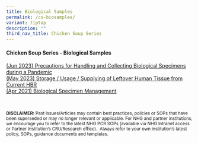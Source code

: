 ```yaml
---
title: Biological Samples
permalink: /cs-biosamples/
variant: tiptap
description: ""
third_nav_title: Chicken Soup Series
---
```

<h4><strong>Chicken Soup Series - Biological Samples</strong></h4>
<p></p>
<p><a href="/files/Chicken Soup/Biological Samples/Jun_23__Precautions_for_Handling_and_Collecting_Biological_Specimens_during_a_Pandemic.pdf" rel="noopener noreferrer nofollow" target="_blank">(Jun 2023) Precautions for Handling and Collecting Biological Specimens during a Pandemic </a>
<br><a href="/files/Chicken Soup/Biological Samples/May_23__Storage_Usage_Supplying_of_Leftover_Human_Tissue_from_Current_HBR.pdf" rel="noopener noreferrer nofollow" target="_blank">(May 2023) Storage / Usage / Supplying of Leftover Human Tissue from Current HBR </a>
<br><a href="/files/Chicken Soup/Biological Samples/Apr_21__Biological_Specimen_Management.pdf" rel="noopener noreferrer nofollow" target="_blank">(Apr 2021) Biological Specimen Management</a>
</p>
<p></p>
<p>
<br>
</p>
<p><strong><sup>DISCLAIMER:</sup></strong><sup> Past Issues/Articles may contain best practices, policies or SOPs that have been superseded or may no longer relevant or applicable. For NHG and partner institutions, we encourage you to refer to the latest NHG PCR SOPs (available via NHG Intranet access or Partner Institution’s CRU/Research office).&nbsp; Always refer to your own institution’s latest policy, SOPs, guidance documents and templates.</sup>
</p>